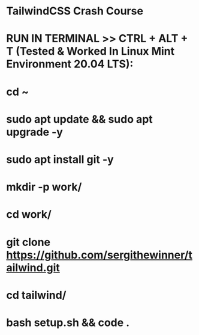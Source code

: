 # TailwindCSS Crash Course

# RUN IN TERMINAL >> CTRL + ALT + T (Tested & Worked In Linux Mint Environment 20.04 LTS):

# cd ~

# sudo apt update && sudo apt upgrade -y

# sudo apt install git -y

# mkdir -p work/

# cd work/

# git clone https://github.com/sergithewinner/tailwind.git

# cd tailwind/

# bash setup.sh && code .
